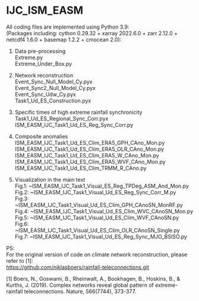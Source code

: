 # IJC_ISM_EASM

All coding files are implemented using Python 3.9:  
(Packages including: cython 0.29.32 + xarray 2022.6.0 + zarr 2.12.0 + netcdf4 1.6.0 + basemap 1.2.2 + cmocean 2.0):
1. Data pre-processing  
    Extreme.py  
    Extreme_Under_Box.py  

2. Network reconstruction  
    Event_Sync_Null_Model_Cy.pyx  
    Event_Sync2_Null_Model_Cy.pyx  
    Event_Sync_Udw_Cy.pyx  
    Task1_Ud_ES_Construction.pyx  

3. Specific times of high extreme rainfall synchronicity  
    Task1_Ud_ES_Regional_Sync_Corr.pyx  
    ISM_EASM_IJC_Task1_Ud_ES_Reg_Sync_Corr.py  

4. Composite anomalies  
    ISM_EASM_IJC_Task1_Ud_ES_Clim_ERA5_GPH_CAno_Mon.py  
    ISM_EASM_IJC_Task1_Ud_ES_Clim_ERA5_OLR_CAno_Mon.py  
    ISM_EASM_IJC_Task1_Ud_ES_Clim_ERA5_W_CAno_Mon.py  
    ISM_EASM_IJC_Task1_Ud_ES_Clim_ERA5_WVF_CAno_Mon.py  
    ISM_EASM_IJC_Task1_Ud_ES_Clim_TRMM_R_CAno.py  

5. Visualization in the main text  
    Fig.1: ~ISM_EASM_IJC_Task1_Visual_ES_Reg_TPDeg_ASM_And_Mon.py  
    Fig.2: ~ISM_EASM_IJC_Task1_Visual_Ud_ES_Reg_Sync_Corr_M.py  
    Fig.3: ~ISM_EASM_IJC_Task1_Visual_Ud_ES_Clim_GPH_CAnoSN_MonRF.py  
    Fig.4: ~ISM_EASM_IJC_Task1_Visual_Ud_ES_Clim_WVC_CAnoSN_Mon.py  
    Fig.5: ~ISM_EASM_IJC_Task1_Visual_Ud_ES_Clim_WVF_CAnoSN.py  
    Fig.6: ~ISM_EASM_IJC_Task1_Visual_Ud_ES_Clim_OLR_CAnoSN_Single.py  
    Fig.7: ~ISM_EASM_IJC_Task1_Visual_Ud_ES_Reg_Sync_MJO_BSISO.py  

PS:  
For the original version of code on climate network reconstruction, please refer to [1]:  
https://github.com/niklasboers/rainfall-teleconnections.git
  
[1] Boers, N., Goswami, B., Rheinwalt, A., Bookhagen, B., Hoskins, B., & Kurths, J. (2019). Complex networks reveal global pattern of extreme-rainfall teleconnections. Nature, 566(7744), 373-377.
